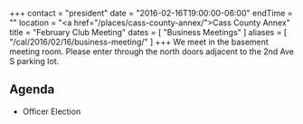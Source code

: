 +++
contact = "president"
date = "2016-02-16T19:00:00-06:00"
endTime = ""
location = "<a href=\"/places/cass-county-annex/\">Cass County Annex</a>"
title = "February Club Meeting"
dates = [ "Business Meetings" ]
aliases = [ "/cal/2016/02/16/business-meeting/" ]
+++
We meet in the basement meeting room. Please enter through the north
doors adjacent to the 2nd Ave S parking lot.
## Agenda
* Officer Election

